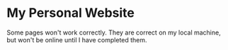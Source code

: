 # My Personal Website

Some pages won't work correctly.  They are correct on my local machine, but won't be online until I have completed them.
